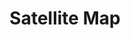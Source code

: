 ---
title: Satellite Map
description: Live view of SpaceX starlink satellite constellation and coverage.
url: https://satellitemap.space/
image:
    # url: '/assets/images/cafe.png'
    # alt: 'Cafe'
tags: ['osint', 'satellite', 'track']
listedDate: 2023-11-09
published: true
---